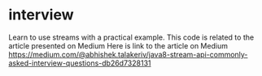 # interview
Learn to use streams with a practical example.
This code is related to the article presented on Medium
Here is link to the article on Medium
https://medium.com/@abhishek.talakeriv/java8-stream-api-commonly-asked-interview-questions-db26d7328131

